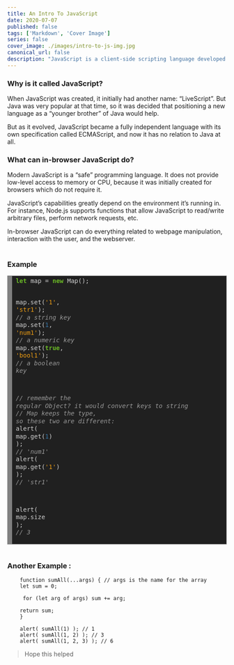 ```yaml
---
title: An Intro To JavaScript
date: 2020-07-07
published: false
tags: ['Markdown', 'Cover Image']
series: false
cover_image: ./images/intro-to-js-img.jpg
canonical_url: false
description: "JavaScript is a client-side scripting language developed by Brendan Eich. JavaScript can be run on any operating systems and almost all web browsers. You need a text editor to write JavaScript code and a browser to display your web page."
---
```


### Why is it called JavaScript?
When JavaScript was created, it initially had another name: “LiveScript”. But Java was very popular at that time, so it was decided that positioning a new language as a “younger brother” of Java would help.

But as it evolved, JavaScript became a fully independent language with its own specification called ECMAScript, and now it has no relation to Java at all.

<!-- ![Image](./images/intro-to-js-img.jpg) -->
### What can in-browser JavaScript do?

Modern JavaScript is a “safe” programming language. It does not provide low-level access to memory or CPU, because it was initially created for browsers which do not require it.

JavaScript’s capabilities greatly depend on the environment it’s running in. For instance, Node.js supports functions that allow JavaScript to read/write arbitrary files, perform network requests, etc.

In-browser JavaScript can do everything related to webpage manipulation, interaction with the user, and the webserver.

#
### Example

<!-- HTML generated using hilite.me --><div style="background: #202020; overflow:auto;width:auto;border:solid gray;border-width:.1em .1em .1em .8em;padding:.2em .6em;"><pre style="margin: 0; line-height: 125%"><span style="color: #6ab825; font-weight: bold">let</span> <span style="color: #d0d0d0">map</span> <span style="color: #d0d0d0">=</span> <span style="color: #6ab825; font-weight: bold">new</span> <span style="color: #d0d0d0">Map();</span>

<span style="color: #d0d0d0">map.set(</span><span style="color: #ed9d13">&#39;1&#39;</span><span style="color: #d0d0d0">,</span> <span style="color: #ed9d13">&#39;str1&#39;</span><span style="color: #d0d0d0">);</span>   <span style="color: #999999; font-style: italic">// a string key</span>
<span style="color: #d0d0d0">map.set(</span><span style="color: #3677a9">1</span><span style="color: #d0d0d0">,</span> <span style="color: #ed9d13">&#39;num1&#39;</span><span style="color: #d0d0d0">);</span>     <span style="color: #999999; font-style: italic">// a numeric key</span>
<span style="color: #d0d0d0">map.set(</span><span style="color: #6ab825; font-weight: bold">true</span><span style="color: #d0d0d0">,</span> <span style="color: #ed9d13">&#39;bool1&#39;</span><span style="color: #d0d0d0">);</span> <span style="color: #999999; font-style: italic">// a boolean key</span>

<span style="color: #999999; font-style: italic">// remember the regular Object? it would convert keys to string</span>
<span style="color: #999999; font-style: italic">// Map keeps the type, so these two are different:</span>
<span style="color: #d0d0d0">alert(</span> <span style="color: #d0d0d0">map.get(</span><span style="color: #3677a9">1</span><span style="color: #d0d0d0">)</span>   <span style="color: #d0d0d0">);</span> <span style="color: #999999; font-style: italic">// &#39;num1&#39;</span>
<span style="color: #d0d0d0">alert(</span> <span style="color: #d0d0d0">map.get(</span><span style="color: #ed9d13">&#39;1&#39;</span><span style="color: #d0d0d0">)</span> <span style="color: #d0d0d0">);</span> <span style="color: #999999; font-style: italic">// &#39;str1&#39;</span>

<span style="color: #d0d0d0">alert(</span> <span style="color: #d0d0d0">map.size</span> <span style="color: #d0d0d0">);</span> <span style="color: #999999; font-style: italic">// 3</span>
</pre></div>

#

### Another Example :

        function sumAll(...args) { // args is the name for the array
        let sum = 0;

         for (let arg of args) sum += arg;

        return sum;
        }

        alert( sumAll(1) ); // 1
        alert( sumAll(1, 2) ); // 3
        alert( sumAll(1, 2, 3) ); // 6


>Hope this helped